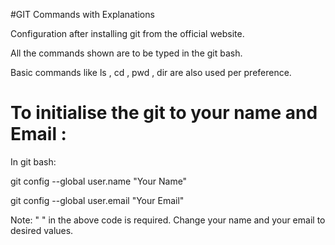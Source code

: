 #GIT Commands with Explanations

Configuration after installing git from the official website.

All the commands shown are to be typed in  the git bash.

Basic commands like ls , cd , pwd , dir are also used per preference.

# To initialise the git to your name and Email :

In git bash:

git config --global user.name "Your Name"

git config --global user.email "Your Email"

Note: " " in the above code is required. Change your name and your email 
to desired values.
